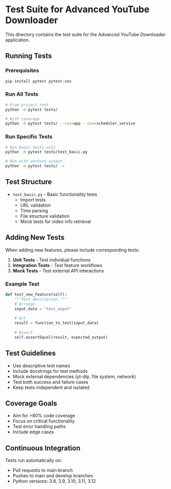 # Test Suite for Advanced YouTube Downloader

This directory contains the test suite for the Advanced YouTube Downloader application.

## Running Tests

### Prerequisites
```bash
pip install pytest pytest-cov
```

### Run All Tests
```bash
# From project root
python -m pytest tests/

# With coverage
python -m pytest tests/ --cov=app --cov=scheduler_service
```

### Run Specific Tests
```bash
# Run basic tests only
python -m pytest tests/test_basic.py

# Run with verbose output
python -m pytest tests/ -v
```

## Test Structure

- `test_basic.py` - Basic functionality tests
  - Import tests
  - URL validation
  - Time parsing
  - File structure validation
  - Mock tests for video info retrieval

## Adding New Tests

When adding new features, please include corresponding tests:

1. **Unit Tests** - Test individual functions
2. **Integration Tests** - Test feature workflows
3. **Mock Tests** - Test external API interactions

### Example Test
```python
def test_new_feature(self):
    """Test description."""
    # Arrange
    input_data = "test_input"
    
    # Act
    result = function_to_test(input_data)
    
    # Assert
    self.assertEqual(result, expected_output)
```

## Test Guidelines

- Use descriptive test names
- Include docstrings for test methods
- Mock external dependencies (yt-dlp, file system, network)
- Test both success and failure cases
- Keep tests independent and isolated

## Coverage Goals

- Aim for >80% code coverage
- Focus on critical functionality
- Test error handling paths
- Include edge cases

## Continuous Integration

Tests run automatically on:
- Pull requests to main branch
- Pushes to main and develop branches
- Python versions: 3.8, 3.9, 3.10, 3.11, 3.12